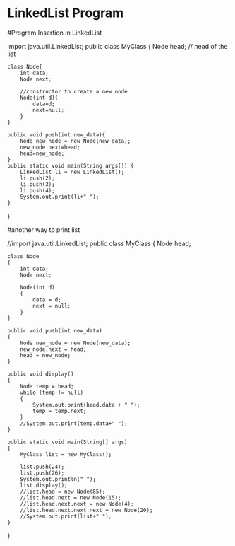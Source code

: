 # LinkedList Program

#Program
Insertion In LinkedList

import java.util.LinkedList;
public class MyClass {
    Node head;    // head of the list
    
    class Node{
        int data;
        Node next;
        
        //constructor to create a new node
        Node(int d){
            data=d;
            next=null;
        }
    }
    
    public void push(int new_data){
        Node new_node = new Node(new_data);
        new_node.next=head;
        head=new_node;
    }
    public static void main(String args[]) {
        LinkedList li = new LinkedList();
        li.push(2);
        li.push(3);
        li.push(4);
        System.out.print(li+" ");
    }
}


#another way to print list

//import java.util.LinkedList;
public class MyClass {
    Node head;
    
    class Node 
    {
        int data;
		Node next;

		Node(int d)
		{
			data = d;
			next = null;
		}
	}
	
	public void push(int new_data)
	{
	    Node new_node = new Node(new_data);
	    new_node.next = head;
	    head = new_node;
	}
	
	public void display()
	{
	    Node temp = head;
		while (temp != null) 
		{
			System.out.print(head.data + " ");
			temp = temp.next;
		}
		//System.out.print(temp.data+" ");
	}
	
	public static void main(String[] args)
	{
	    MyClass list = new MyClass();
		
		list.push(24);
		list.push(26);
		System.out.println(" ");
		list.display();
		//list.head = new Node(85);
		//list.head.next = new Node(15);
		//list.head.next.next = new Node(4);
		//list.head.next.next.next = new Node(20);
		//System.out.print(list+" ");
	}
}

